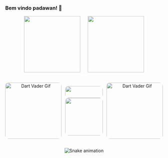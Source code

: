 ### Bem vindo padawan! 👋

<div align="center">
  <img height="180em" style="margin:0 10px" src="https://github-readme-stats.vercel.app/api?username=vbruno96&show_icons=true&theme=midnight-purple&include_all_commits=true&count_private=true"/>
  <img height="180em" style="margin:0 10px" src="https://github-readme-stats.vercel.app/api/top-langs/?username=vbruno96&layout=compact&langs_count=10&theme=midnight-purple"/>
  
</div>

##

<div align="center" style="display:flex; justify-content:space-around; align-items:center;">
  <img align="left" alt="Dart Vader Gif" style="border-radius:10px" height="180em" src="https://cdn.discordapp.com/attachments/408362102785310721/900108304456486942/dartvader.gif">

  <div align="center">
    <a href="https://www.linkedin.com/in/bruno-vinicius96/"><img src="https://img.shields.io/badge/LinkedIn-0077B5?style=for-the-badge&logo=linkedin&logoColor=white" style="border-radius: 10px" width="120em" height="38em">
    </a>
    <a href="mailto:vbruno96@gmail.com"><img src="https://img.shields.io/badge/Gmail-D14836?style=for-the-badge&logo=gmail&logoColor=white" style="border-radius: 10px" width="120em">
    </a>
  </div>

  <img align="right" alt="Dart Vader Gif" style="border-radius:10px" width="180em" height="180em" src="https://cdn.discordapp.com/attachments/408362102785310721/900111639997730816/stark.gif">
</div>

##

<div align="center">

![Snake animation](https://github.com/vbruno96/vbruno96/blob/output/github-contribuition-grid-snake.svg)

</div>

